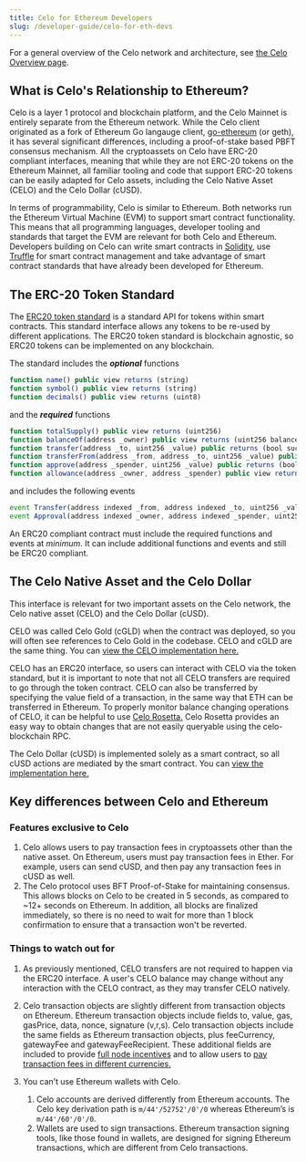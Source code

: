 ```yaml
---
title: Celo for Ethereum Developers
slug: /developer-guide/celo-for-eth-devs
---
```


For a general overview of the Celo network and architecture, see [the Celo Overview page](/developer-resources/overview.md).

## What is Celo's Relationship to Ethereum?

Celo is a layer 1 protocol and blockchain platform, and the Celo Mainnet is entirely separate from the Ethereum network.
While the Celo client originated as a fork of Ethereum Go langauge client, [go-ethereum](https://github.com/ethereum/go-ethereum) (or geth), it has several significant differences, including a proof-of-stake based PBFT consensus mechanism. All the cryptoassets on Celo have ERC-20 compliant interfaces, meaning that while they are not ERC-20 tokens on the Ethereum Mainnet, all familiar tooling and code that support ERC-20 tokens can be easily adapted for Celo assets, including the Celo Native Asset (CELO) and the Celo Dollar (cUSD). 

In terms of programmability, Celo is similar to Ethereum. Both networks run the Ethereum Virtual Machine (EVM) to support smart contract functionality. 
This means that all programming languages, developer tooling and standards that target the EVM are relevant for both Celo and Ethereum. 
Developers building on Celo can write smart contracts in [Solidity](https://solidity.readthedocs.io/en/latest/), use [Truffle](https://www.trufflesuite.com/) for smart contract management and 
take advantage of smart contract standards that have already been developed for Ethereum.

## The ERC-20 Token Standard

The [ERC20 token standard](https://eips.ethereum.org/EIPS/eip-20) is a standard API for tokens within smart contracts. 
This standard interface allows any tokens to be re-used by different applications. 
The ERC20 token standard is blockchain agnostic, so ERC20 tokens can be implemented on any blockchain.

The standard includes the __*optional*__ functions

```javascript
function name() public view returns (string)
function symbol() public view returns (string)
function decimals() public view returns (uint8)
```

and the __*required*__ functions

```javascript
function totalSupply() public view returns (uint256)
function balanceOf(address _owner) public view returns (uint256 balance)
function transfer(address _to, uint256 _value) public returns (bool success)
function transferFrom(address _from, address _to, uint256 _value) public returns (bool success)
function approve(address _spender, uint256 _value) public returns (bool success)
function allowance(address _owner, address _spender) public view returns (uint256 remaining)
```

and includes the following events

```js
event Transfer(address indexed _from, address indexed _to, uint256 _value)
event Approval(address indexed _owner, address indexed _spender, uint256 _value)
```

An ERC20 compliant contract must include the required functions and events at *minimum*. 
It can include additional functions and events and still be ERC20 compliant.

## The Celo Native Asset and the Celo Dollar

This interface is relevant for two important assets on the Celo network, the Celo native asset (CELO) and the Celo Dollar (cUSD).

CELO was called Celo Gold (cGLD) when the contract was deployed, so you will often see references to Celo Gold in the codebase. 
CELO and cGLD are the same thing. You can [view the CELO implementation here.](https://explorer.celo.org/address/0x8dd4f800851db9dc219fdfaeb82f8d69e2b13582/contracts)

CELO has an ERC20 interface, so users can interact with CELO via the token standard, but it is important to note that not all CELO transfers are required to go through the token contract. 
CELO can also be transferred by specifying the value field of a transaction, in the same way that ETH can be transferred in Ethereum. 
To properly monitor balance changing operations of CELO, it can be helpful to use [Celo Rosetta.](https://github.com/celo-org/rosetta)
Celo Rosetta provides an easy way to obtain changes that are not easily queryable using the celo-blockchain RPC. 

The Celo Dollar (cUSD) is implemented solely as a smart contract, so all cUSD actions are mediated by the smart contract. 
You can [view the implementation here.](https://explorer.celo.org/address/0xaa933baf03cfc55b8e4e0d7de479bcc12f189352/contracts)

## Key differences between Celo and Ethereum

### Features exclusive to Celo

 1. Celo allows users to pay transaction fees in cryptoassets other than the native asset. On Ethereum, users must pay transaction fees in Ether. For example, users can send cUSD, and then pay any transaction fees in cUSD as well.
 2. The Celo protocol uses BFT Proof-of-Stake for maintaining consensus. This allows blocks on Celo to be created in 5 seconds, as compared to ~12+ seconds on Ethereum. In addition, all blocks are finalized immediately, so there is no need to wait for more than 1 block confirmation to ensure that a transaction won't be reverted.

### Things to watch out for

 1. As previously mentioned, CELO transfers are not required to happen via the ERC20 interface. A user's CELO balance may change without any interaction with the CELO contract, as they may transfer CELO natively.

 2. Celo transaction objects are slightly different from transaction objects on Ethereum. 
 Ethereum transaction objects include fields to, value, gas, gasPrice, data, nonce, signature (v,r,s). 
 Celo transaction objects include the same fields as Ethereum transaction objects, plus feeCurrency, gatewayFee and gatewayFeeRecipient. 
 These additional fields are included to provide [full node incentives](/developer-resources/overview.md#incentives-for-operating-full-nodes) 
 and to allow users to [pay transaction fees in different currencies.](/developer-resources/overview.md#richer-transactions) 

 3. You can’t use Ethereum wallets with Celo.
    1. Celo accounts are derived differently from Ethereum accounts. The Celo key derivation path is `m/44'/52752'/0'/0` whereas Ethereum’s is `m/44'/60'/0'/0`.
    2. Wallets are used to sign transactions. Ethereum transaction signing tools, like those found in wallets, are designed for signing Ethereum transactions, which are different from Celo transactions. 
